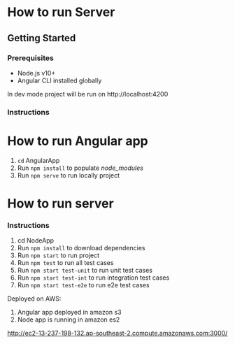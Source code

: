 
# How to run Server

## Getting Started

### Prerequisites

+ Node.js v10+
+ Angular CLI installed globally

In dev mode project will be run on http://localhost:4200

### Instructions

# How to run Angular app

1. `cd` AngularApp
2. Run `npm install` to populate *node_modules*
2. Run `npm serve` to run locally project



# How to run server

### Instructions

1. cd NodeApp
2. Run `npm install` to download dependencies 
3. Run `npm start` to run project
4. Run `npm test` to run all test cases
4. Run `npm start test-unit` to run unit test cases
6. Run `npm start test-int` to run integration test cases
7. Run `npm start test-e2e` to run e2e test cases

Deployed on AWS:

1. Angular app deployed in amazon s3
2. Node app is running in amazon es2

http://ec2-13-237-198-132.ap-southeast-2.compute.amazonaws.com:3000/
